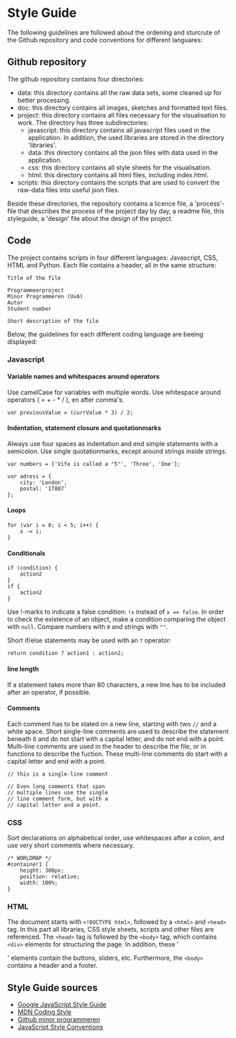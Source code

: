 # Style Guide

The following guidelines are followed about the ordening and sturcrute of the Github repository and code conventions for different languares:

## Github repository
The github repository contains four directories:
* data: this directory contains all the raw data sets, some cleaned up for better processing.
* doc: this directory contains all images, sketches and formatted text files.
* project: this directory contains all files necessary for the visualisation to work. The directory has three subdirectories:
  * javascript: this directory contains all javascript files used in the application. In addition, the used libraries are stored in the directory 'libraries'.
  * data: this directory contains all the json files with data used in the application.
  * css: this directory contains all style sheets for the visualisation.
  * html: this directory contains all html files, including index.html.
* scripts: this directory contains the scripts that are used to convert the raw-data files into useful json files.

Beside these directories, the repository contains a licence file, a 'process'-file that describes the process of the project day by day, a readme file, this styleguide, a 'design' file about the design of the project.


## Code
The project contains scripts in four different languages: Javascript, CSS, HTML and Python. Each file contains a header, all in the same structure:

```
Title of the file

Programmeerproject  
Minor Programmeren (UvA)  
Autor  
Student number

Short description of the file
```

Below, the guidelines for each different coding language are beeing displayed:

### Javascript

#### Variable names and whitespaces around operators
Use camelCase for variables with multiple words. Use whitespace around operators ( = + - * / ), en after comma's.

```
var previousValue = (currValue * 3) / 2;
```

#### Indentation, statement closure and quotationmarks
Always use four spaces as indentation and end simple statements with a semicolon. Use single quotationmarks, except around strings inside strings.

```
var numbers = ['Vife is called a "5"', 'Three', 'One'];

var adress = {
    city: 'London',
    postal: '17887'
};
```

#### Loops
```
for (var i = 0; i < 5; i++) {
    x -= i;
}
```

#### Conditionals
```
if (condition) {
    action2
}
if {
    action2
}
```
Use !-marks to indicate a false condition: `!x` instead of `x == false`. In order to check the existence of an object, make a condition comparing the object with `null`. Compare numbers with `0` and strings with `""`. 

Short if/else statements may be used with an `?` operator:

```
return condition ? action1 : action2;
```


#### line length
If a statement takes more than 80 characters, a new line has to be included after an operator, if possible.

#### Comments
Each comment has to be stated on a new line, starting with two `//` and a white space. Short single-line comments are used to describe the statement beneath it and do not start with a capital letter, and do not end with a point. Multi-line comments are used in the header to describe the file, or in functions to describe the fuction. These multi-line comments do start with a capital letter and end with a point.

```
// this is a single-line comment

// Even long comments that span
// multiple lines use the single
// line comment form, but with a
// capital letter and a point.

```

### CSS
Sort declarations on alphabetical order, use whitespaces after a colon, and use very short comments where necessary.
```
/* WORLDMAP */
#container1 {
	height: 300px;
	position: relative;
	width: 100%;
}
```

### HTML
The document starts with `<!DOCTYPE html>`, followed by a `<html>` and `<head>` tag. In this part all libraries, CSS style sheets, scripts and other files are referenced. The `<head>` tag is followed by the `<body>` tag, which contains `<div>` elements for structuring the page. In addition, these '<div>' elements contain the buttons, sliders, etc. Furthermore, the `<body>` contains a header and a footer.
 

## Style Guide sources
- [Google JavaScript Style Guide](https://google.github.io/styleguide/javascriptguide.xml)
- [MDN Coding Style](https://developer.mozilla.org/en-US/docs/JavaScript_Tips)
- [Github minor programmeren](https://project.mprog.nl/reference/github)
- [JavaScript Style Conventions](http://www.w3schools.com/js/js_conventions.asp)


